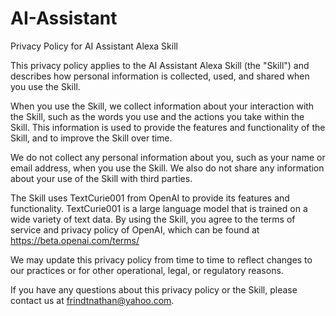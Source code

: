 # AI-Assistant
Privacy Policy for AI Assistant Alexa Skill

This privacy policy applies to the AI Assistant Alexa Skill (the "Skill") and describes how personal information is collected, used, and shared when you use the Skill.

When you use the Skill, we collect information about your interaction with the Skill, such as the words you use and the actions you take within the Skill. This information is used to provide the features and functionality of the Skill, and to improve the Skill over time.

We do not collect any personal information about you, such as your name or email address, when you use the Skill. We also do not share any information about your use of the Skill with third parties.

The Skill uses TextCurie001 from OpenAI to provide its features and functionality. TextCurie001 is a large language model that is trained on a wide variety of text data. By using the Skill, you agree to the terms of service and privacy policy of OpenAI, which can be found at https://beta.openai.com/terms/

We may update this privacy policy from time to time to reflect changes to our practices or for other operational, legal, or regulatory reasons.

If you have any questions about this privacy policy or the Skill, please contact us at frindtnathan@yahoo.com.

